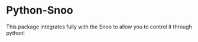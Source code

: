 # Python-Snoo
<meta name='impact-site-verification' value='282e6f1d-3dd8-4020-b734-b00c1370b061'>
This package integrates fully with the Snoo to allow you to control it through python!

